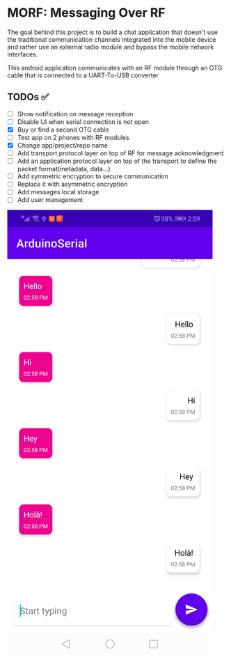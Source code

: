 # MORF: Messaging Over RF
The goal behind this project is to build a chat application that doesn't use the traditional communication channels integrated into the mobile device and rather use an external radio module and bypass the mobile network interfaces.

This android application communicates with an RF module through an OTG cable that is connected to a UART-To-USB converter

## TODOs ✅

- [ ] Show notification on message reception
- [ ] Disable UI when serial connection is not open
- [x] Buy or find a second OTG cable
- [ ] Test app on 2 phones with RF modules
- [x] Change app/project/repo name
- [ ] Add transport protocol layer on top of RF for message acknowledgment
- [ ] Add an application protocol layer on top of the transport to define the packet format(metadata, data...)
- [ ] Add symmetric encryption to secure communication
- [ ] Replace it with asymmetric encryption
- [ ] Add messages local storage
- [ ] Add user management

![UI screenshot](ui-screenshot.jpg)
